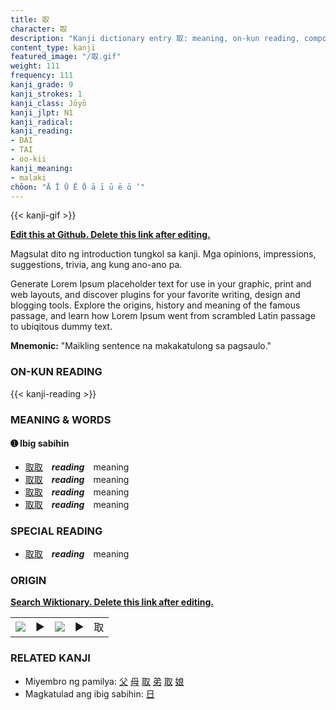```yaml
---
title: 取
character: 取
description: "Kanji dictionary entry 取: meaning, on-kun reading, compounds, origin, related kanji"
content_type: kanji
featured_image: "/取.gif"
weight: 111
frequency: 111
kanji_grade: 9
kanji_strokes: 1
kanji_class: Jōyō
kanji_jlpt: N1
kanji_radical: 
kanji_reading: 
- DAI
- TAI
- oo-kii
kanji_meaning:
- malaki
chōon: "Ā Ī Ū Ē Ō ā ī ū ē ō ’"
---
```

[//]: # (Don't edit the line below. Kanji animated GIF code is automatically generated.)
{{< kanji-gif >}}

[//]: # (Edit below this line.)

**[Edit this at Github. Delete this link after editing.](https://github.com/tim0g/tim/tree/main/content/kanji/取/index.md)**

Magsulat dito ng introduction tungkol sa kanji. Mga opinions, impressions, suggestions, trivia, ang kung ano-ano pa.

Generate Lorem Ipsum placeholder text for use in your graphic, print and web layouts, and discover plugins for your favorite writing, design and blogging tools. Explore the origins, history and meaning of the famous passage, and learn how Lorem Ipsum went from scrambled Latin passage to ubiqitous dummy text.
 
**Mnemonic:** "Maikling sentence na makakatulong sa pagsaulo."

### ON-KUN READING

[//]: # (Don't edit the line below. ON-KUN READING code is automatically generated.)
{{< kanji-reading >}}

### MEANING & WORDS

#### ➊ **Ibig sabihin**
  - [取](../取)[取](../取)　***reading***　meaning
  - [取](../取)[取](../取)　***reading***　meaning
  - [取](../取)[取](../取)　***reading***　meaning
  - [取](../取)[取](../取)　***reading***　meaning

### SPECIAL READING
  - [取](../取)[取](../取)　***reading***　meaning

### ORIGIN

**[Search Wiktionary. Delete this link after editing.](https://wiktionary.org/wiki/取)**
<table class="kanji-table"><tr><td>
<img src="60px-取-bronze.svg.png">
</td><td>▶</td><td>
<img src="60px-取-oracle.svg.png">
</td><td>▶</td>
<td class="kanji-origin">取</td>
</tr></table>

### RELATED KANJI
- Miyembro ng pamilya: [父](../父) [母](../母) [取](../取) [弟](../弟) [取](../取) [娘](../娘)
- Magkatulad ang ibig sabihin: [日](../日)
